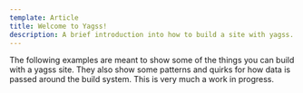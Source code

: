 ```yaml
---
template: Article
title: Welcome to Yagss!
description: A brief introduction into how to build a site with yagss.
---
```

The following examples are meant to show some of the things you can build with a yagss site. They also show some patterns and quirks for how data is passed  around the build system. This is very much a work in progress.